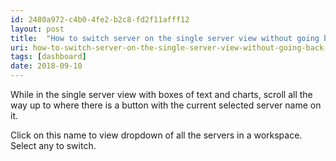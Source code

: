 ```yaml
---
id: 2480a972-c4b0-4fe2-b2c8-fd2f11afff12
layout: post
title:  "How to switch server on the single server view without going back to the servers list?"
uri: how-to-switch-server-on-the-single-server-view-without-going-back-to-the-servers-list
tags: [dashboard] 
date: 2018-09-10
---
```


While in the single server view with boxes of text and charts, scroll all the way up to where there is a button 
with the current selected server name on it.

<!--more-->

Click on this name to view dropdown of all the servers in a workspace. Select any to switch.

<!-- todo img/gif -->
